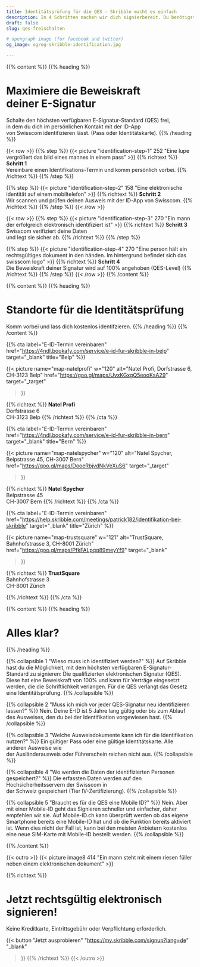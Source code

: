 ```yaml
---
title: Identitätsprüfung für die QES - Skribble macht es einfach
description: In 4 Schritten machen wir dich signierbereit. Du benötigst nur ein Mobiltelefon und ein gültiges Reisedokument.
draft: false
slug: qes-freischalten

# opengraph image (for facebook and twitter)
og_image: og/og-skribble-identification.jpg

---
```


{{% content %}}
{{% heading %}}
# Maximiere die Beweiskraft <br class="hide-for-mobile">deiner E-Signatur
Schalte den höchsten verfügbaren E-Signatur-Standard (QES) frei, <br class="hide-for-mobile">in dem du dich im persönlichen Kontakt mit der ID-App <br class="hide-for-mobile">von Swisscom identifizieren lässt.
(Pass oder Identitätskarte).
{{% /heading %}}

{{< row >}}
{{% step %}}
{{< picture "identification-step-1" 252 "Eine lupe vergrößert das bild eines mannes in einem pass" >}}
{{% richtext %}}
**Schritt 1**<br>
Vereinbare einen Identifikations-Termin und komm persönlich vorbei.
{{% /richtext %}}
{{% /step %}}

{{% step %}}
{{< picture "identification-step-2" 158 "Eine elektronische identität auf einem mobiltelefon" >}}
{{% richtext %}}
**Schritt 2**<br>
Wir scannen und prüfen deinen Ausweis mit der ID-App von Swisscom.
{{% /richtext %}}
{{% /step %}}
{{< /row >}}

{{< row >}}
{{% step %}}
{{< picture "identification-step-3" 270 "Ein mann der erfolgreich elektronisch identifiziert ist" >}}
{{% richtext %}}
**Schritt 3**<br>
Swisscom verifiziert deine Daten <br class="hide-for-mobile">und legt sie sicher ab.
{{% /richtext %}}
{{% /step %}}

{{% step %}}
{{< picture "identification-step-4" 270 "Eine person hält ein rechtsgültiges dokument in den händen. Im hintergrund befindet sich das swisscom logo" >}}
{{% richtext %}}
**Schritt 4**<br>
Die Beweiskraft deiner Signatur wird auf 100% angehoben (QES-Level)
{{% /richtext %}}
{{% /step %}}
{{< /row >}}
{{% /content %}}

[//]: # (--------------------------------------------------------------------------------------------------------------)

{{% content %}}
{{% heading %}}
# Standorte für die Identitätsprüfung
Komm vorbei und lass dich kostenlos identifzieren.
{{% /heading %}}
{{% /content %}}

{{% cta
  label="E-ID-Termin vereinbaren"
  href="https://4ndl.bookafy.com/service/e-id-fur-skribble-in-belp"
  target="_blank"
  title="Belp"
%}}

{{< picture
  name="map-natelprofi"
  w="120"
  alt="Natel Profi, Dorfstrasse 6, CH-3123 Belp"
  href="https://goo.gl/maps/UvxKGxgQ5eooKsA29"
  target="_target"
>}}

{{% richtext %}}
**Natel Profi**<br>
Dorfstrasse 6<br>
CH-3123 Belp
{{% /richtext %}}
{{% /cta %}}


{{% cta
  label="E-ID-Termin vereinbaren"
  href="https://4ndl.bookafy.com/service/e-id-fur-skribble-in-bern"
  target="_blank"
  title="Bern"
%}}

{{< picture
  name="map-natelspycher"
  w="120"
  alt="Natel Spycher, Belpstrasse 45, CH-3007 Bern"
  href="https://goo.gl/maps/DooeRbjvdNkVeXuS6"
  target="_target"
>}}

{{% richtext %}}
**Natel Spycher**<br>
Belpstrasse 45<br>
CH-3007 Bern
{{% /richtext %}}
{{% /cta %}}

[//]: # (--------------------------------------------------------------------------------------------------------------)

{{% cta
  label="E-ID-Termin vereinbaren"
  href="https://help.skribble.com/meetings/patrick182/identifikation-bei-skribble"
  target="_blank"
  title="Zürich"
%}}

{{< picture
  name="map-trustsquare"
  w="121"
  alt="TrustSquare, Bahnhofstrasse 3, CH-8001 Zürich"
  href="https://goo.gl/maps/PfkFALpqq89meyYf9"
  target="_blank"
>}}

{{% richtext %}}
**TrustSquare**<br>
Bahnhofstrasse 3<br>
CH-8001 Zürich

{{% /richtext %}}
{{% /cta %}}

[//]: # (--------------------------------------------------------------------------------------------------------------)


{{% content %}}
{{% heading %}}
# Alles klar?
{{% /heading %}}

{{% collapsible 1 "Wieso muss ich identifiziert werden?" %}}
Auf Skribble hast du die Möglichkeit, mit dem höchsten verfügbaren E-Signatur-Standard zu signieren: Die qualifizierten elektronischen Signatur (QES). Diese hat eine Beweiskraft von 100% und kann für Verträge eingesetzt werden, die die Schriftlichkeit verlangen. Für die QES verlangt das Gesetz eine Identitätsprüfung. 
{{% /collapsible %}}

{{% collapsible 2 "Muss ich mich vor jeder QES-Signatur neu identifizieren lassen?" %}}
Nein. Deine E-ID ist 5 Jahre lang gültig oder bis zum Ablauf des Ausweises, den du bei der Identifikation vorgewiesen hast.
{{% /collapsible %}}

{{% collapsible 3 "Welche Ausweisdokumente kann ich für die Identifikation nutzen?" %}}
Ein gültiger Pass oder eine gültige Identitätskarte. Alle anderen Ausweise wie <br class="hide-for-mobile">der Ausländerausweis oder Führerschein reichen nicht aus.
{{% /collapsible %}}

{{% collapsible 4 "Wo werden die Daten der identifizierten Personen gespeichert?" %}}
Die erfassten Daten werden auf den Hochsicherheitsservern der Swisscom in <br class="hide-for-mobile">der Schweiz gespeichert (Tier IV-Zertifizierung).
{{% /collapsible %}}

{{% collapsible 5 "Braucht es für die QES eine Mobile ID?" %}}
Nein. Aber mit einer Mobile-ID geht das Signieren schneller und einfacher, daher empfehlen wir sie. Auf Mobile-ID.ch kann überprüft werden ob das eigene Smartphone bereits eine Mobile-ID hat und ob die Funktion bereits aktiviert ist. Wenn dies nicht der Fall ist, kann bei den meisten Anbietern kostenlos eine neue SIM-Karte mit Mobile-ID bestellt werden.
{{% /collapsible %}}

{{% /content %}}

[//]: # (--------------------------------------------------------------------------------------------------------------)

{{< outro >}}
{{< picture image8 414 "Ein mann steht mit einem riesen füller neben einem elektronischen dokument" >}}

{{% richtext %}}
# Jetzt rechtsgültig elektronisch signieren!
Keine Kreditkarte, Eintrittsgebühr oder Verpflichtung erforderlich.

{{< button
  "Jetzt ausprobieren"
  "https://my.skribble.com/signup?lang=de"
  "_blank"
>}}
{{% /richtext %}}
{{< /outro >}}
